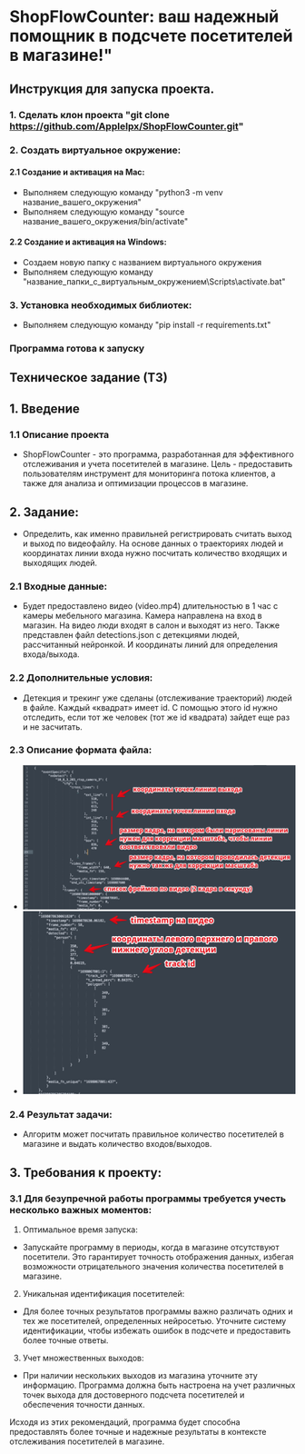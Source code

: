 # ShopFlowCounter: ваш надежный помощник в подсчете посетителей в магазине!"

## Инструкция для запуска проекта.

### 1. Сделать клон проекта "git clone https://github.com/AppleIpx/ShopFlowCounter.git"
### 2. Создать виртуальное окружение:
#### 2.1 Создание и активация на Mac:
- Выполняем следующую команду "python3 -m venv название_вашего_окружения"
- Выполняем следующую команду "source название_вашего_окружения/bin/activate"
#### 2.2 Создание и активация на Windows:
- Создаем новую папку с названием виртуального окружения
- Выполняем следующую команду "название_папки_с_виртуальным_окружением\Scripts\activate.bat"
### 3. Установка необходимых библиотек:
- Выполняем следующую команду "pip install -r requirements.txt"
### Программа готова к запуску

## Техническое задание (ТЗ)

## 1. Введение

### 1.1 Описание проекта

- ShopFlowCounter - это программа, разработанная для эффективного отслеживания и учета посетителей в магазине.
Цель - предоставить пользователям инструмент для мониторинга потока клиентов, а также для анализа и оптимизации процессов в магазине.

## 2. Задание:
- Определить, как именно правильней регистрировать считать выход и выход по видеофайлу.
На основе данных о траекториях людей и координатах линии входа нужно посчитать количество входящих и выходящих людей.

### 2.1 Входные данные: 
- Будет предоставлено видео (video.mp4) длительностью в 1 час 
с камеры мебельного магазина. Камера направлена 
на вход в магазин. На видео люди входят в салон и выходят из него. 
Также представлен файл detections.json с детекциями людей, 
рассчитанный нейронкой. И координаты линий для определения входа/выхода.

### 2.2 Дополнительные условия:
- Детекция и трекинг уже сделаны (отслеживание траекторий) людей в файле. Каждый «квадрат» имеет id.
С помощью этого id нужно отследить, если тот же человек (тот же id квадрата) зайдет еще раз и не засчитать.

### 2.3 Описание формата файла:
- ![Описание первой части](public/description_of_the_file_format_1.png)
- ![Описание второй части](public/description_of_the_file_format_2.png)

### 2.4 Результат задачи:
- Алгоритм может посчитать правильное количество посетителей в магазине и выдать количество входов/выходов.

## 3. Требования к проекту:

### 3.1 Для безупречной работы программы требуется учесть несколько важных моментов:

1. Оптимальное время запуска:
- Запускайте программу в периоды, когда в магазине отсутствуют посетители. Это гарантирует точность отображения данных, избегая возможности отрицательного значения количества посетителей в магазине.

2. Уникальная идентификация посетителей:
- Для более точных результатов программы важно различать одних и тех же посетителей, определенных нейросетью. Уточните систему идентификации, чтобы избежать ошибок в подсчете и предоставить более точные ответы.

3. Учет множественных выходов:
- При наличии нескольких выходов из магазина уточните эту информацию. Программа должна быть настроена на учет различных точек выхода для достоверного подсчета посетителей и обеспечения точности данных.

Исходя из этих рекомендаций, программа будет способна предоставлять более точные и надежные результаты в контексте отслеживания посетителей в магазине.










